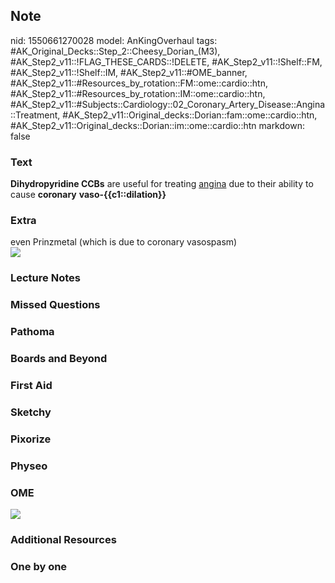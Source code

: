 ## Note
nid: 1550661270028
model: AnKingOverhaul
tags: #AK_Original_Decks::Step_2::Cheesy_Dorian_(M3), #AK_Step2_v11::!FLAG_THESE_CARDS::!DELETE, #AK_Step2_v11::!Shelf::FM, #AK_Step2_v11::!Shelf::IM, #AK_Step2_v11::#OME_banner, #AK_Step2_v11::#Resources_by_rotation::FM::ome::cardio::htn, #AK_Step2_v11::#Resources_by_rotation::IM::ome::cardio::htn, #AK_Step2_v11::#Subjects::Cardiology::02_Coronary_Artery_Disease::Angina::Treatment, #AK_Step2_v11::Original_decks::Dorian::fam::ome::cardio::htn, #AK_Step2_v11::Original_decks::Dorian::im::ome::cardio::htn
markdown: false

### Text
<b>Dihydropyridine CCBs</b> are useful for treating <u>angina</u>
due to their ability to cause <b>coronary</b>
<b>vaso-{{c1::dilation}}</b>

### Extra
<div>
  even Prinzmetal (which is due to coronary vasospasm)
</div><img src="paste-436257008124372.jpg">

### Lecture Notes


### Missed Questions


### Pathoma


### Boards and Beyond


### First Aid


### Sketchy


### Pixorize


### Physeo


### OME
<div class="ome-widget">
  <a href="https://onlinemeded.org?ref=anki"><img src=
  "_OME_AnkiFlashcards_General_4.png"></a>
</div>

### Additional Resources


### One by one

